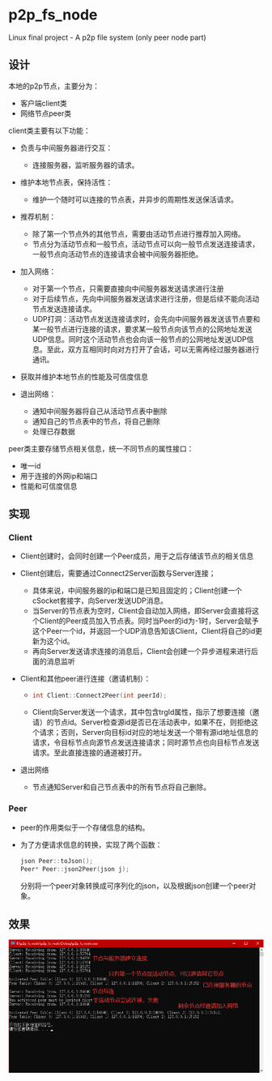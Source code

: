 # p2p_fs_node

Linux final project - A p2p file system (only peer node part)



## 设计

本地的p2p节点，主要分为：

* 客户端client类
* 网络节点peer类



client类主要有以下功能：

* 负责与中间服务器进行交互：
  * 连接服务器，监听服务器的请求。
* 维护本地节点表，保持活性：
  * 维护一个随时可以连接的节点表，并异步的周期性发送保活请求。
* 推荐机制：
  * 除了第一个节点外的其他节点，需要由活动节点进行推荐加入网络。
  * 节点分为活动节点和一般节点，活动节点可以向一般节点发送连接请求，一般节点向活动节点的连接请求会被中间服务器拒绝。
* 加入网络：
  * 对于第一个节点，只需要直接向中间服务器发送请求进行注册
  * 对于后续节点，先向中间服务器发送请求进行注册，但是后续不能向活动节点发送连接请求。
  * UDP打洞：活动节点发送连接请求时，会先向中间服务器发送该节点要和某一般节点进行连接的请求，要求某一般节点向该节点的公网地址发送UDP信息。同时这个活动节点也会向该一般节点的公网地址发送UDP信息。至此，双方互相同时向对方打开了会话，可以无需再经过服务器进行通讯。
* 获取并维护本地节点的性能及可信度信息

* 退出网络：
  * 通知中间服务器将自己从活动节点表中删除
  * 通知自己的节点表中的节点，将自己删除
  * 处理已存数据



peer类主要存储节点相关信息，统一不同节点的属性接口：

* 唯一id
* 用于连接的外网ip和端口
* 性能和可信度信息



## 实现

### Client

* Client创建时，会同时创建一个Peer成员，用于之后存储该节点的相关信息

* Client创建后，需要通过Connect2Server函数与Server连接；

  * 具体来说，中间服务器的ip和端口是已知且固定的；Client创建一个cSocket套接字，向Server发送UDP消息。
  * 当Server的节点表为空时，Client会自动加入网络，即Server会直接将这个Client的Peer成员加入节点表。同时当Peer的id为-1时，Server会赋予这个Peer一个id，并返回一个UDP消息告知该Client，Client将自己的id更新为这个id。
  * 再向Server发送请求连接的消息后，Client会创建一个异步进程来进行后面的消息监听

* Client和其他peer进行连接（邀请机制）：

  * ```c++
    int Client::Connect2Peer(int peerId);
    ```

  * Client向Server发送一个请求，其中包含trgId属性，指示了想要连接（邀请）的节点id。Server检查源id是否已在活动表中，如果不在，则拒绝这个请求；否则，Server向目标id对应的地址发送一个带有源id地址信息的请求，令目标节点向源节点发送连接请求；同时源节点也向目标节点发送请求。至此直接连接的通道被打开。

* 退出网络
  * 节点通知Server和自己节点表中的所有节点将自己删除。



### Peer

* peer的作用类似于一个存储信息的结构。

* 为了方便请求信息的转换，实现了两个函数：

  ```c++
  json Peer::toJson();
  Peer* Peer::json2Peer(json j);
  ```

  分别将一个peer对象转换成可序列化的json，以及根据json创建一个peer对象。



## 效果

![image-20201228212935289](README.assets/image-20201228212935289.png)